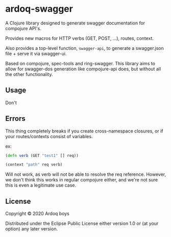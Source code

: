 # ardoq-swagger

A Clojure library designed to generate swagger documentation for compojure API's.

Provides new macros for HTTP verbs (GET, POST, ...), routes, context.

Also provides a top-level function, `swagger-api`, to generate a swagger.json file + serve it via swagger-ui.

Based on compojure, spec-tools and ring-swagger. This library aims to allow for swagger-dos generation like compojure-api does, but without all the other functionality.


## Usage

Don't


## Errors

This thing completely breaks if you create cross-namespace closures, or if your routes/contexts consist of variables.

ex:
```clojure
(defn verb (GET "test1" [] req))

(context "path" req verb)
```
Will not work, as verb will not be able to resolve the req reference. However, we don't think this works in regular compojure either, and we're not sure this is even a legitimate use case.


## License

Copyright © 2020 Ardoq boys

Distributed under the Eclipse Public License either version 1.0 or (at
your option) any later version.
